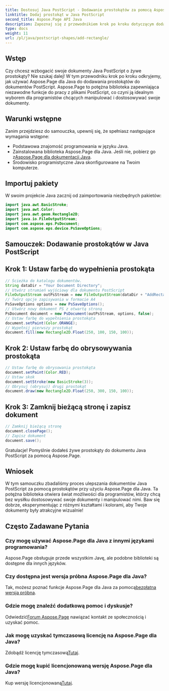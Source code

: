 ```yaml
---
title: Dostosuj Java PostScript - Dodawanie prostokątów za pomocą Aspose.Page
linktitle: Dodaj prostokąt w Java PostScript
second_title: Aspose.Page API Java
description: Zapoznaj się z przewodnikiem krok po kroku dotyczącym dodawania żywych prostokątów do dokumentów Java PostScript przy użyciu Aspose.Page dla Java. Zwiększ możliwości dostosowywania dokumentów bez wysiłku!
type: docs
weight: 11
url: /pl/java/postscript-shapes/add-rectangle/
---
```

## Wstęp
Czy chcesz wzbogacić swoje dokumenty Java PostScript o żywe prostokąty? Nie szukaj dalej! W tym przewodniku krok po kroku odkryjemy, jak używać Aspose.Page dla Java do dodawania prostokątów do dokumentów PostScript. Aspose.Page to potężna biblioteka zapewniająca niezawodne funkcje do pracy z plikami PostScript, co czyni ją idealnym wyborem dla programistów chcących manipulować i dostosowywać swoje dokumenty.
## Warunki wstępne
Zanim przejdziesz do samouczka, upewnij się, że spełniasz następujące wymagania wstępne:
- Podstawowa znajomość programowania w języku Java.
-  Zainstalowana biblioteka Aspose.Page dla Java. Jeśli nie, pobierz go z[Aspose.Page dla dokumentacji Java](https://reference.aspose.com/page/java/).
- Środowisko programistyczne Java skonfigurowane na Twoim komputerze.
## Importuj pakiety
W swoim projekcie Java zacznij od zaimportowania niezbędnych pakietów:
```java
import java.awt.BasicStroke;
import java.awt.Color;
import java.awt.geom.Rectangle2D;
import java.io.FileOutputStream;
import com.aspose.eps.PsDocument;
import com.aspose.eps.device.PsSaveOptions;
```
## Samouczek: Dodawanie prostokątów w Java PostScript
## Krok 1: Ustaw farbę do wypełnienia prostokąta
```java
// Ścieżka do katalogu dokumentów.
String dataDir = "Your Document Directory";
// Utwórz strumień wyjściowy dla dokumentu PostScript
FileOutputStream outPsStream = new FileOutputStream(dataDir + "AddRectangle_outPS.ps");
// Twórz opcje zapisywania w formacie A4
PsSaveOptions options = new PsSaveOptions();
// Utwórz nowy dokument PS z otwartą stroną
PsDocument document = new PsDocument(outPsStream, options, false);
// Ustaw farbę do wypełnienia prostokąta
document.setPaint(Color.ORANGE);        
// Wypełnij pierwszy prostokąt
document.fill(new Rectangle2D.Float(250, 100, 150, 100));
```
## Krok 2: Ustaw farbę do obrysowywania prostokąta
```java
// Ustaw farbę do obrysowania prostokąta
document.setPaint(Color.RED);
// Ustaw skok
document.setStroke(new BasicStroke(3));
// Obrysuj (obrysuj) drugi prostokąt
document.draw(new Rectangle2D.Float(250, 300, 150, 100));
```
## Krok 3: Zamknij bieżącą stronę i zapisz dokument
```java
// Zamknij bieżącą stronę
document.closePage();
// Zapisz dokument
document.save();
```
Gratulacje! Pomyślnie dodałeś żywe prostokąty do dokumentu Java PostScript za pomocą Aspose.Page.
## Wniosek
W tym samouczku zbadaliśmy proces ulepszania dokumentów Java PostScript za pomocą prostokątów przy użyciu Aspose.Page dla Java. Ta potężna biblioteka otwiera świat możliwości dla programistów, którzy chcą bez wysiłku dostosowywać swoje dokumenty i manipulować nimi.
Baw się dobrze, eksperymentując z różnymi kształtami i kolorami, aby Twoje dokumenty były atrakcyjne wizualnie!
## Często Zadawane Pytania

### Czy mogę używać Aspose.Page dla Java z innymi językami programowania?
Aspose.Page obsługuje przede wszystkim Javę, ale podobne biblioteki są dostępne dla innych języków.
### Czy dostępna jest wersja próbna Aspose.Page dla Java?
 Tak, możesz poznać funkcje Aspose.Page dla Java za pomocą[bezpłatna wersja próbna](https://releases.aspose.com/).
### Gdzie mogę znaleźć dodatkową pomoc i dyskusje?
 Odwiedzić[Forum Aspose.Page](https://forum.aspose.com/c/page/39) nawiązać kontakt ze społecznością i uzyskać pomoc.
### Jak mogę uzyskać tymczasową licencję na Aspose.Page dla Java?
 Zdobądź licencję tymczasową[Tutaj](https://purchase.aspose.com/temporary-license/).
### Gdzie mogę kupić licencjonowaną wersję Aspose.Page dla Java?
 Kup wersję licencjonowaną[Tutaj](https://purchase.aspose.com/buy).